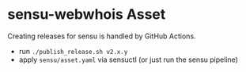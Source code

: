 # sensu-webwhois Asset

Creating releases for sensu is handled by GitHub Actions.

- run `./publish_release.sh v2.x.y`
- apply `sensu/asset.yaml` via sensuctl (or just run the sensu pipeline)
